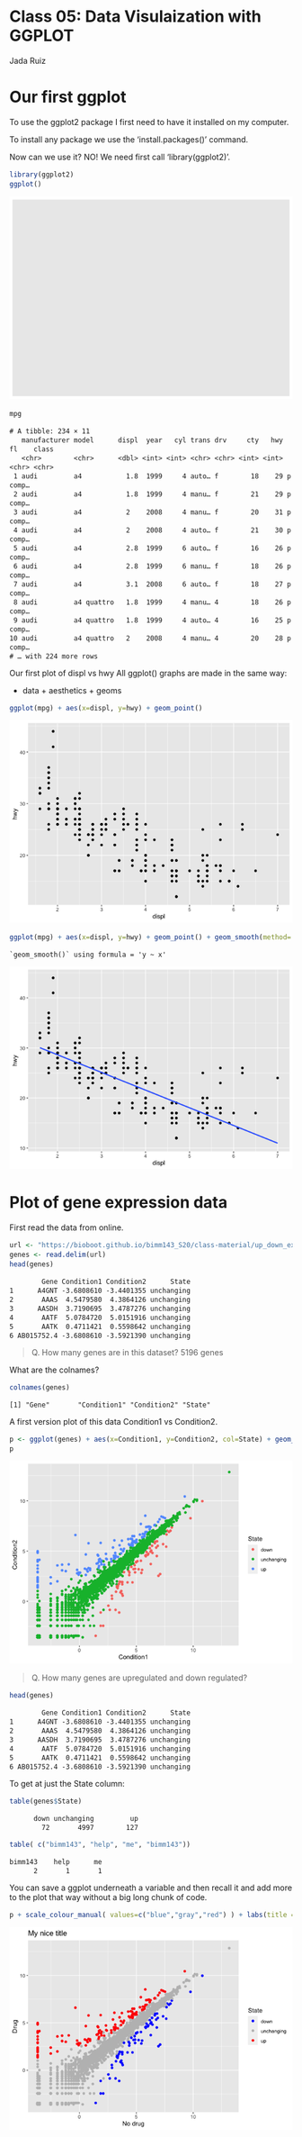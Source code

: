 Class 05: Data Visulaization with GGPLOT
================
Jada Ruiz

# Our first ggplot

To use the ggplot2 package I first need to have it installed on my
computer.

To install any package we use the ‘install.packages()’ command.

Now can we use it? NO! We need first call ‘library(ggplot2)’.

``` r
library(ggplot2)
ggplot()
```

![](class05_files/figure-gfm/unnamed-chunk-1-1.png)

``` r
mpg
```

    # A tibble: 234 × 11
       manufacturer model      displ  year   cyl trans drv     cty   hwy fl    class
       <chr>        <chr>      <dbl> <int> <int> <chr> <chr> <int> <int> <chr> <chr>
     1 audi         a4           1.8  1999     4 auto… f        18    29 p     comp…
     2 audi         a4           1.8  1999     4 manu… f        21    29 p     comp…
     3 audi         a4           2    2008     4 manu… f        20    31 p     comp…
     4 audi         a4           2    2008     4 auto… f        21    30 p     comp…
     5 audi         a4           2.8  1999     6 auto… f        16    26 p     comp…
     6 audi         a4           2.8  1999     6 manu… f        18    26 p     comp…
     7 audi         a4           3.1  2008     6 auto… f        18    27 p     comp…
     8 audi         a4 quattro   1.8  1999     4 manu… 4        18    26 p     comp…
     9 audi         a4 quattro   1.8  1999     4 auto… 4        16    25 p     comp…
    10 audi         a4 quattro   2    2008     4 manu… 4        20    28 p     comp…
    # … with 224 more rows

Our first plot of displ vs hwy All ggplot() graphs are made in the same
way:

- data + aesthetics + geoms

``` r
ggplot(mpg) + aes(x=displ, y=hwy) + geom_point()
```

![](class05_files/figure-gfm/unnamed-chunk-3-1.png)

``` r
ggplot(mpg) + aes(x=displ, y=hwy) + geom_point() + geom_smooth(method= lm, se=FALSE) 
```

    `geom_smooth()` using formula = 'y ~ x'

![](class05_files/figure-gfm/unnamed-chunk-4-1.png)

# Plot of gene expression data

First read the data from online.

``` r
url <- "https://bioboot.github.io/bimm143_S20/class-material/up_down_expression.txt"
genes <- read.delim(url)
head(genes)
```

            Gene Condition1 Condition2      State
    1      A4GNT -3.6808610 -3.4401355 unchanging
    2       AAAS  4.5479580  4.3864126 unchanging
    3      AASDH  3.7190695  3.4787276 unchanging
    4       AATF  5.0784720  5.0151916 unchanging
    5       AATK  0.4711421  0.5598642 unchanging
    6 AB015752.4 -3.6808610 -3.5921390 unchanging

> Q. How many genes are in this dataset? 5196 genes

What are the colnames?

``` r
colnames(genes)
```

    [1] "Gene"       "Condition1" "Condition2" "State"     

A first version plot of this data Condition1 vs Condition2.

``` r
p <- ggplot(genes) + aes(x=Condition1, y=Condition2, col=State) + geom_point() 
p
```

![](class05_files/figure-gfm/unnamed-chunk-7-1.png)

> Q. How many genes are upregulated and down regulated?

``` r
head(genes)
```

            Gene Condition1 Condition2      State
    1      A4GNT -3.6808610 -3.4401355 unchanging
    2       AAAS  4.5479580  4.3864126 unchanging
    3      AASDH  3.7190695  3.4787276 unchanging
    4       AATF  5.0784720  5.0151916 unchanging
    5       AATK  0.4711421  0.5598642 unchanging
    6 AB015752.4 -3.6808610 -3.5921390 unchanging

To get at just the State column:

``` r
table(genes$State)
```


          down unchanging         up 
            72       4997        127 

``` r
table( c("bimm143", "help", "me", "bimm143"))
```


    bimm143    help      me 
          2       1       1 

You can save a ggplot underneath a variable and then recall it and add
more to the plot that way without a big long chunk of code.

``` r
p + scale_colour_manual( values=c("blue","gray","red") ) + labs(title = "My nice title", x="No drug", y="Drug")
```

![](class05_files/figure-gfm/unnamed-chunk-11-1.png)
